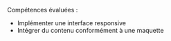 Compétences évaluées : 
- Implémenter une interface responsive
- Intégrer du contenu conformément à une maquette